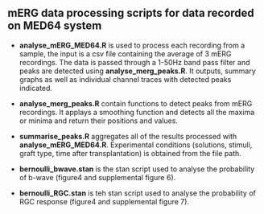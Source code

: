## mERG data processing scripts for data recorded on MED64 system

* **analyse_mERG_MED64.R** is used to process each recording from a sample, the input is a csv file containing the average of 3 mERG recordings. The data is passed through a 1-50Hz band pass filter and peaks are detected using **analyse_merg_peaks.R**. It outputs, summary graphs as well as individual channel traces with detected peaks indicated. 

* **analyse_merg_peaks.R** contain functions to detect peaks from mERG recordings. It applays a smoothing function and detects all the maxima or minima and return their positions and values. 

* **summarise_peaks.R** aggregates all of the results processed with **analyse_mERG_MED64.R**. Experimental conditions (solutions, stimuli, graft type, time after transplantation) is obtained from the file path. 

* **bernoulli_bwave.stan** is the stan script used to analyse the probability of b-wave (figure4 and supplemental figure 6). 

* **bernoulli_RGC.stan** is  teh stan script used to analyse the probability of RGC response (figure4 and supplemental figure 7). 
